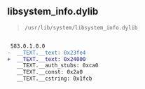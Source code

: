 ## libsystem_info.dylib

> `/usr/lib/system/libsystem_info.dylib`

```diff

 583.0.1.0.0
-  __TEXT.__text: 0x23fe4
+  __TEXT.__text: 0x24000
   __TEXT.__auth_stubs: 0xca0
   __TEXT.__const: 0x2a0
   __TEXT.__cstring: 0x1fcb

```
